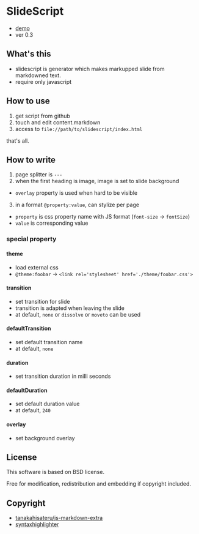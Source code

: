 SlideScript
===========

* [demo](http://ss.geta6.net)
* ver 0.3

What's this
-----------

* slidescript is generator which makes markupped slide from markdowned text.
* require only javascript

How to use
----------

1. get script from github
2. touch and edit content.markdown
3. access to `file://path/to/slidescript/index.html`

that's all.

How to write
------------

1. page splitter is `---`
2. when the first heading is image, image is set to slide background
  * `overlay` property is used when hard to be visible
3. in a format `@property:value`, can stylize per page
  * `property` is css property name with JS format (`font-size` -> `fontSize`)
  * `value` is corresponding value

### special property

#### theme

* load external css
* `@theme:foobar` -> `<link rel='stylesheet' href='./theme/foobar.css'>`

#### transition

* set transition for slide
* transition is adapted when leaving the slide
* at default, `none` or `dissolve` or `moveto` can be used

#### defaultTransition

* set default transition name
* at default, `none`

#### duration

* set transition duration in milli seconds

#### defaultDuration

* set default duration value
* at default, `240`

#### overlay

* set background overlay


License
-------

This software is based on BSD license.

Free for modification, redistribution and embedding if copyright included.

Copyright
---------

* [tanakahisateru/js-markdown-extra](https://github.com/tanakahisateru/js-markdown-extra)
* [syntaxhighlighter](http://alexgorbatchev.com/SyntaxHighlighter/)

